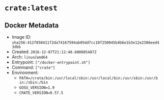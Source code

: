 # `crate:latest`

## Docker Metadata

- Image ID: `sha256:412f850411f2da74167594ab05dd7cc10f250045b4b6e1b3e12e2386eed43dbb`
- Created: `2016-12-07T21:12:48.600085487Z`
- Arch: `linux`/`amd64`
- Entrypoint: `["/docker-entrypoint.sh"]`
- Command: `["crate"]`
- Environment:
  - `PATH=/crate/bin:/usr/local/sbin:/usr/local/bin:/usr/sbin:/usr/bin:/sbin:/bin`
  - `GOSU_VERSION=1.9`
  - `CRATE_VERSION=0.57.5`
